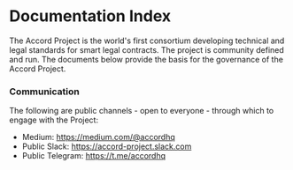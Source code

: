 # Documentation Index

The Accord Project is the world's first consortium developing technical and legal standards for smart legal contracts. The project is community defined and run. The documents below provide the basis for the governance of the Accord Project.



### Communication

The following are public channels - open to everyone - through which to engage with the Project:

* Medium: https://medium.com/@accordhq 
* Public Slack: https://accord-project.slack.com   
* Public Telegram: https://t.me/accordhq
